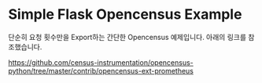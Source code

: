 # Simple Flask Opencensus Example
단순히 요청 횟수만을 Export하는 간단한 Opencensus 예제입니다. 아래의 링크를 참조했습니다.

https://github.com/census-instrumentation/opencensus-python/tree/master/contrib/opencensus-ext-prometheus
